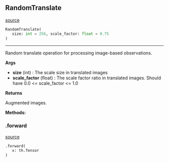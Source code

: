 #


## RandomTranslate
[source](https://github.com/RLE-Foundation/rllte/blob/main/rllte/xplore/augmentation/random_translate.py/#L31)
```python 
RandomTranslate(
   size: int = 256, scale_factor: float = 0.75
)
```


---
Random translate operation for processing image-based observations.


**Args**

* **size** (int) : The scale size in translated images
* **scale_factor** (float) : The scale factor ratio in translated images. Should have 0.0 <= scale_factor <= 1.0


**Returns**

Augmented images.


**Methods:**


### .forward
[source](https://github.com/RLE-Foundation/rllte/blob/main/rllte/xplore/augmentation/random_translate.py/#L47)
```python
.forward(
   x: th.Tensor
)
```

